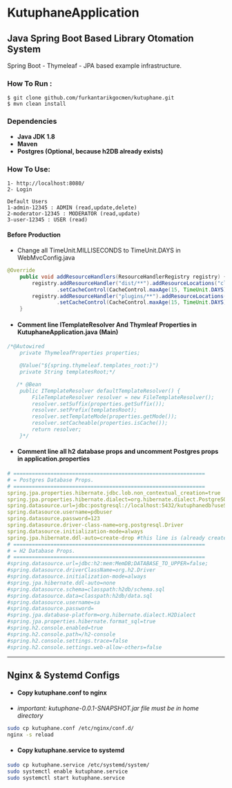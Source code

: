 # KutuphaneApplication

## Java Spring Boot Based Library Otomation System

Spring Boot - Thymeleaf - JPA based example infrastructure.

### How To Run :

```
$ git clone github.com/furkantarikgocmen/kutuphane.git
$ mvn clean install
```

### Dependencies

- **Java JDK 1.8**
- **Maven**
- **Postgres (Optional, because h2DB already exists)**

### How To Use:

```
1- http://localhost:8080/
2- Login

Default Users
1-admin-12345 : ADMIN (read,update,delete)
2-moderator-12345 : MODERATOR (read,update)
3-user-12345 : USER (read)
```
#### Before Production
* Change all TimeUnit.MILLISECONDS to TimeUnit.DAYS in WebMvcConfig.java
```java
@Override
    public void addResourceHandlers(ResourceHandlerRegistry registry) {
        registry.addResourceHandler("dist/**").addResourceLocations("classpath:/static/dist/")
                .setCacheControl(CacheControl.maxAge(15, TimeUnit.DAYS));
        registry.addResourceHandler("plugins/**").addResourceLocations("classpath:/static/plugins/")
                .setCacheControl(CacheControl.maxAge(15, TimeUnit.DAYS));
    }
```
* #### Comment line ITemplateResolver And Thymleaf Properties in KutuphaneApplication.java (Main)
```java
/*@Autowired
    private ThymeleafProperties properties;

    @Value("${spring.thymeleaf.templates_root:}")
    private String templatesRoot;*/

   /* @Bean
    public ITemplateResolver defaultTemplateResolver() {
        FileTemplateResolver resolver = new FileTemplateResolver();
        resolver.setSuffix(properties.getSuffix());
        resolver.setPrefix(templatesRoot);
        resolver.setTemplateMode(properties.getMode());
        resolver.setCacheable(properties.isCache());
        return resolver;
    }*/
```
* #### Comment line all h2 database props and uncomment Postgres props in application.properties
```yaml
# ==============================================================
# = Postgres Database Props.
# ==============================================================
spring.jpa.properties.hibernate.jdbc.lob.non_contextual_creation=true
spring.jpa.properties.hibernate.dialect=org.hibernate.dialect.PostgreSQLDialect
spring.datasource.url=jdbc:postgresql://localhost:5432/kutuphanedb?useSSL=false
spring.datasource.username=pdbuser
spring.datasource.password=123
spring.datasource.driver-class-name=org.postgresql.Driver
spring.datasource.initialization-mode=always
spring.jpa.hibernate.ddl-auto=create-drop #this line is (already create-drop) for development. dont forget make a update!
# ==============================================================
# = H2 Database Props.
# ==============================================================
#spring.datasource.url=jdbc:h2:mem:MemDB;DATABASE_TO_UPPER=false;
#spring.datasource.driverClassName=org.h2.Driver
#spring.datasource.initialization-mode=always
#spring.jpa.hibernate.ddl-auto=none
#spring.datasource.schema=classpath:h2db/schema.sql
#spring.datasource.data=classpath:h2db/data.sql
#spring.datasource.username=sa
#spring.datasource.password=
#spring.jpa.database-platform=org.hibernate.dialect.H2Dialect
#spring.jpa.properties.hibernate.format_sql=true
#spring.h2.console.enabled=true
#spring.h2.console.path=/h2-console
#spring.h2.console.settings.trace=false
#spring.h2.console.settings.web-allow-others=false
```

---
## Nginx & Systemd Configs
* #### Copy kutuphane.conf to nginx
- *important: kutuphane-0.0.1-SNAPSHOT.jar file must be in home directory*
```bash
sudo cp kutuphane.conf /etc/nginx/conf.d/
nginx -s reload
```
* #### Copy kutuphane.service to systemd
```bash
sudo cp kutuphane.service /etc/systemd/system/
sudo systemctl enable kutuphane.service
sudo systemctl start kutuphane.service
```


